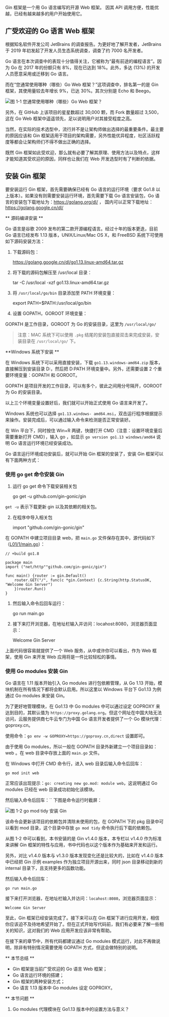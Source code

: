 Gin 框架是一个用 Go 语言编写的开源 Web 框架。 因其 API 调用方便，性能优越，已经有越来越多的用户开始使用它。

## 广受欢迎的 Go 语言 Web 框架

根据知名软件开发公司 JetBrains 的调查报告。为更好地了解开发者，JetBrains 于 2019 年初发起了开发人员生态系统调查，调查了约
7000 名开发者。

Go 语言在本次调查中的表现十分值得关注，它被称为“最有前途的编程语言”。因为 Go 在 2017 年的份额只有 8%，现在已达到 18%。此外，多达
(13%) 的开发人员愿意采用或迁移到 Go 语言。

而在“您通常使用哪种（哪些）Go Web 框架？”这项调查中，排名第一的是 Gin 框架，其使用量较去年增长 9%，已达 30%。其次分别是 Echo 和
Beego。

![图 1-1 您通常使用哪种（哪些）Go Web 框架？](https://images.gitbook.cn/15738022561388)

另外，在 GitHub 上该项目的星星数超过 30,000 颗，而 Fork 数量超过 3,500，这在 Go Web
框架中遥遥领先，足以说明用户对其接受程度之高。

当然，在实际的技术选型中，流行并不是让架构师做出选择的最重要条件。最主要的原因应该和 Gin
框架适用于项目的架构需要，另外性能优异程度，社区活跃程度等都会让架构师们不得不做出正确的选择。

既然 Gin 框架如此受欢迎，那么就有必要了解其原理、使用方法以及特点，这样才能知道其受欢迎的原因，同样也让我们在 Web 开发选型时有了判断的依据。

## 安装 Gin 框架

要安装运行 Gin 框架，首先需要确保已经有 Go 语言的运行环境（要求 Go1.8 以上版本）。如果没有则需要安装运行环境，首先需要下载 Go
语言安装包，Go 语言的安装包下载地址为：https://golang.org/dl/ ，
国内可以正常下载地址：https://golang.google.cn/dl/

** 源码编译安装 **

Go 语言是谷歌 2009 发布的第二款开源编程语言。经过十年的版本更迭，目前 Go 语言已经发布 1.13 版本，UNIX/Linux/Mac OS
X，和 FreeBSD 系统下可使用如下源码安装方法：

  1. 下载源码包：
    
        https://golang.google.cn/dl/go1.13.linux-amd64.tar.gz
    

  2. 将下载的源码包解压至 /usr/local 目录：
    
        tar -C /usr/local -xzf go1.13.linux-amd64.tar.gz
    

  3. 将 `/usr/local/go/bin` 目录添加至 PATH 环境变量：
    
        export PATH=$PATH:/usr/local/go/bin
    

  4. 设置 GOPATH，GOROOT 环境变量：

GOPATH 是工作目录，GOROOT 为 Go 的安装目录，这里为 `/usr/local/go/ `

> 注意：MAC 系统下可以使用 `.pkg` 结尾的安装包直接双击来完成安装，安装目录在 `/usr/local/go/` 下。

**Windows 系统下安装 **

在 Windows 系统下可以采用直接安装，下载 `go1.13.windows-amd64.zip` 版本，直接解压到安装目录 D:，然后把 D:PATH
环境变量中。另外，还需要设置 2 个重要环境变量：GOPATH 和 GOROOT。

GOPATH 是项目开发的工作目录，可以有多个，彼此之间用分号隔开，GOROOT 为 Go 的安装目录。

以上三个环境变量设置好后，我们就可以开始正式使用 Go 语言来开发了。

Windows 系统也可以选择 `go1.13.windows-
amd64.msi`，双击运行程序根据提示来操作。安装完成后，可以通过输入命令来检测是否正常安装好。

在 Win 平台下，同时按住 Win+R 两键，快捷打开 CMD（注意：设置环境变量后需要重新打开 CMD），输入 go ，如显示 `go version
go1.13 windows/amd64` 说明 Go 语言运行环境已经安装成功。

Go 语言运行环境成功安装后，就可以开始 Gin 框架的安装了，安装 Gin 框架可以有下面两种方式：

### 使用 go get 命令安装 Gin

  1. 运行 go get 命令下载安装相关包
    
        go get -u github.com/gin-gonic/gin
    

`get -u` 表示下载更新 gin 以及其依赖的相关包。

  2. 在程序中导入相关包
    
        import "github.com/gin-gonic/gin"
    

在 GOPATH 中建立项目目录 web，把 `main.go`
文件保存在其中，源代码如下（[L01/1/main.go](https://github.com/ffhelicopter/learngin)）：

    
    
    // +build go1.8
    
    package main
    import ("net/http""github.com/gin-gonic/gin")
    
    func main() {router := gin.Default()
        router.GET("/", func(c *gin.Context) {c.String(http.StatusOK, "Welcome Gin Server")
        })router.Run()
    }
    

  1. 然后输入命令后回车运行：
    
        go run main.go
    

  2. 接下来打开浏览器，在地址栏输入并访问：locahost:8080，浏览器页面显示：
    
        Welcome Gin Server
    

上面代码很容易就提供了一个 Web 服务，从中或许你可以看出，作为 Web 框架，使用 Gin 来开发 Web 应用将是一件比较轻松的事情。

### 使用 Go modules 安装 Gin

Go 语言在 1.11 版本开始引入 Go modules 进行包依赖管理，从 Go 1.13 开始，模块机制在所有情况下都将会默认启用。所以这里以
Windows 平台下 Go1.13 为例通过 Go modules 来安装 Gin。

为了更好地管理模块，在 Go1.13 中 Go modules 中可以通过设定 GOPROXY 来达到目的，其默认值为
`https://proxy.golang.org`。但这个网址在中国大陆无法访问，云服务提供商七牛云专门为中国 Go 语言开发者提供了一个 Go
模块代理：goproxy.cn。

使用命令：`go env -w GOPROXY=https://goproxy.cn,direct` 设置即可。

由于使用 Go modules，所以一般在 GOPATH 目录外新建立一个项目目录如：web 。在 web 目录中存放上面的 `main.go` 文件。

在 Windows 中打开 CMD 命令行，进入 web 目录后输入命令后回车：

    
    
    go mod init web
    

正常应该出现提示：`go: creating new go.mod: module web`，这说明通过 Go modules 已经在 web
目录成功初始化该模块。

然后输入命令后回车：`` 下图是命令运行时截屏：

![图 1-2 go mod tidy 安装 Gin](https://images.gitbook.cn/15738022561403)

该命令会更新该项目的依赖包并清除未使用的包，在 GOPATH 下的 pkg 目录中可以看到 mod 目录，这个目录中存放 `go mod tidy`
命令执行后下载的依赖包。

从图 1-2 中可以看到，本书安装的是 Gin v1.4.0 版本，本专栏以 v1.4.0 作为标准来讲解 Gin
框架的特性与应用，书中代码也以这个版本作为基础来开发和运行。

另外，对比 v1.4.0 版本与 v1.3.0 版本发现变化还是比较大的，比如在 v1.4.0 版本中已经把 Gin 示例 examples
作为独立项目开源出来，同时 json 目录移动到新的 internal 目录下，且支持更多的函数功能。

然后输入命令后回车：

    
    
    go run main.go
    

接下来打开浏览器，在地址栏输入并访问：`locahost:8080`，浏览器页面显示：

    
    
    Welcome Gin Server
    

至此，Gin 框架已经安装完成了。接下来可以在 Gin
框架下进行应用开发，相信你应该迫不及待地希望开始了。但在正式开始写代码前，我们有必要来了解一些相关的知识，这对我们的 Web 应用开发应该非常有帮助。

在接下来的章节中，所有代码都建议通过 Go modules 模式运行，对此不再做说明，除非有特别情况需要使用 GOPATH 方式，但这会做特别的说明。

** 本节总结 **

  * Gin 框架是当前广受欢迎的 Go 语言 Web 框架；
  * Go 语言运行环境的搭建；
  * Gin 框架的两种安装方式；
  * Go 语言 1.13 版本中 Go modules 设定 GOPROXY。

** 本节问题 **

  1. Go modules 代理模块在 Go1.13 版本中的设置方法与意义？

